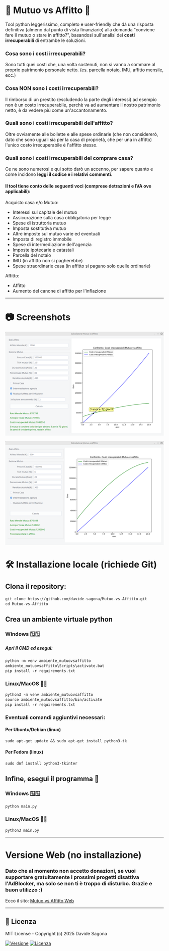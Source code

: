 🏡 Mutuo vs Affitto 💸
===================
Tool python leggerissimo, completo e user-friendly che dà una risposta definitiva (almeno dal punto di vista finanziario) alla domanda "conviene fare il mutuo o stare in affitto?", basandosi sull'analisi dei **costi irrecuperabili** di entrambe le soluzioni.
### Cosa sono i costi irrecuperabili?

Sono tutti quei costi che, una volta sostenuti, non si vanno a sommare al proprio patrimonio personale netto. (es. parcella notaio, IMU, affitto mensile, ecc.)

### Cosa NON sono i costi irrecuperabili?
Il rimborso di un prestito (escludendo la parte degli interessi) ad esempio non è un costo irrecuperabile, perchè va ad aumentare il nostro patrimonio netto, è da vedere più come un'accantonamento.
### Quali sono i costi irrecuperabili dell'affitto?
Oltre ovviamente alle bollette e alle spese ordinarie (che non considererò, dato che sono uguali sia per la casa di proprietà, che per una in affitto) l'unico costo irrecuperabile è l'affitto stesso.

### Quali sono i costi irrecuperabili del comprare casa?
Ce ne sono numerosi e qui sotto darò un accenno, per sapere quanto e come incidono **leggi il codice e i relativi commenti**.

#### Il tool tiene conto delle seguenti voci (comprese detrazioni e IVA ove applicabili):

Acquisto casa e/o Mutuo:
- Interessi sul capitale del mutuo
- Assicurazione sulla casa obbligatoria per legge
- Spese di istruttoria mutuo
- Imposta sostitutiva mutuo
- Altre imposte sul mutuo varie ed eventuali
- Imposta di registro immobile
- Spese di intermediazione dell'agenzia
- Imposte ipotecarie e catastali
- Parcella del notaio
- IMU (in affitto non si pagherebbe)
- Spese straordinarie casa (in affitto si pagano solo quelle ordinarie)

Affitto:
- Affitto
- Aumento del canone di affitto per l'inflazione
* * *

# 📷 Screenshots
![Interfaccia grafica (GUI) 1](/immagini/imm1.png)

![Interfaccia grafica (GUI) 2](/immagini/imm2.png)


# 🛠️ Installazione locale (richiede Git)

## Clona il repository:

    git clone https://github.com/davide-sagona/Mutuo-vs-Affitto.git
    cd Mutuo-vs-Affitto
## Crea un ambiente virtuale python
### Windows 🪟🪟
##### Apri il CMD ed esegui:
    python -m venv ambiente_mutuovsaffitto
    ambiente_mutuovsaffitto\Scripts\activate.bat
    pip install -r requirements.txt

### Linux/MacOS 🐧🍏
    python3 -m venv ambiente_mutuovsaffitto
    source ambiente_mutuovsaffitto/bin/activate
    pip install -r requirements.txt

### Eventuali comandi aggiuntivi necessari:
#### Per Ubuntu/Debian (linux)
    sudo apt-get update && sudo apt-get install python3-tk 

#### Per Fedora (linux)
    sudo dnf install python3-tkinter
    
## Infine, esegui il programma 🚀
### Windows 🪟🪟
    python main.py
    
### Linux/MacOS 🐧🍏
    python3 main.py

***

# Versione Web (no installazione)
### Dato che al momento non accetto donazioni, se vuoi supportare gratuitamente i prossimi progetti disattiva l'AdBlocker, ma solo se non ti è troppo di disturbo. Grazie e buon utilizzo :)
Ecco il sito: [Mutuo vs Affitto Web](contifinanziari.pythonanywhere.com)

***
📜 Licenza
----------

MIT License - Copyright (c) 2025 Davide Sagona

[![Versione](https://img.shields.io/badge/Versione-0.7_beta-green)](https://github.com/davidesagona/Mutuo-vs-Affitto) [![Licenza](https://img.shields.io/badge/Licenza-MIT-blue)](LICENSE)
